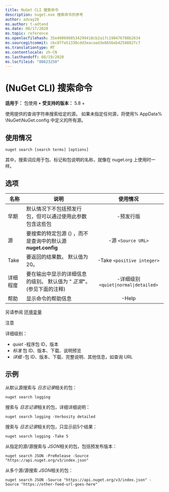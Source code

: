 ```yaml
---
title: NuGet CLI 搜索命令
description: nuget.exe 搜索命令的参考
author: advay26
ms.author: t-adtand
ms.date: 08/17/2020
ms.topic: reference
ms.openlocfilehash: 35e4906960534299418cb2a17c190476708b2634
ms.sourcegitcommit: cbc87fe51330cdd3eacaad3e8656eb4258882fc7
ms.translationtype: MT
ms.contentlocale: zh-CN
ms.lasthandoff: 08/19/2020
ms.locfileid: "88623250"
---
```

# <a name="search-command-nuget-cli"></a> (NuGet CLI) 搜索命令

**适用于：** 包使用 &bullet; **受支持的版本：** 5.8 +

使用提供的查询字符串搜索给定的源。 如果未指定任何源，将使用% AppData% \NuGet\NuGet.config 中定义的所有源。

## <a name="usage"></a>使用情况

```cli
nuget search [search terms] [options]
```

其中，搜索词应用于包、标记和包说明的名称，就像在 nuget.org 上使用时一样。

## <a name="options"></a>选项

| 名称 | 说明 | 使用情况 |
| ---  |     ---     |  :-:  |
| 早期 | 默认情况下不包括预发行包，但可以通过使用此参数包含这些包 | -预发行版 |
| 源 | 要搜索的特定包源 () ，而不是查询中的默认源 __nuget.config__ | -源 `<Source URL>`|
| Take | 要返回的结果数。 默认值为 20。 | -Take `<positive integer>` |
| 详细程度 | 要在输出中显示的详细信息的级别。 默认值为 " _正常_"。  (参见下面的注释)   | -详细级别 `<quiet\|normal\|detailed>` |
| 帮助 | 显示命令的帮助信息 | -Help |

另请参阅 [环境变量](cli-ref-environment-variables.md)

注意

详细级别：

* _quiet_ -程序包 ID，版本
* _标准_ 包 ID、版本、下载、说明预览
* _详细_ -包 ID、版本、下载、完整说明、其他信息，如查询 URL

## <a name="examples"></a>示例

从默认源搜索与 *日志记录*相关的包：
```
nuget search logging
```
搜索与 *日志记录*相关的包，详细详细说明：
```
nuget search logging -Verbosity detailed
```
搜索与 *日志记录*相关的包，只显示前5个结果：
```
nuget search logging -Take 5
```
从指定的源/源搜索与 *JSON*相关的包，包括预发布版本：
```
nuget search JSON -PreRelease -Source "https://api.nuget.org/v3/index.json"
```
从多个源/源搜索 *JSON*相关的包：
```
nuget search JSON -Source "https://api.nuget.org/v3/index.json" -Source "https://other-feed-url-goes-here"
```
